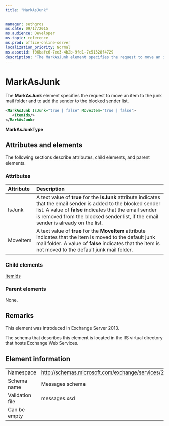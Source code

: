 ```yaml
---
title: "MarkAsJunk"
 
 
manager: sethgros
ms.date: 09/17/2015
ms.audience: Developer
ms.topic: reference
ms.prod: office-online-server
localization_priority: Normal
ms.assetid: f06bafc6-7ee3-4b2b-9fd1-7c51328f4729
description: "The MarkAsJunk element specifies the request to move an item to the junk mail folder and to add the sender to the blocked sender list."
---
```


# MarkAsJunk

The **MarkAsJunk** element specifies the request to move an item to the junk mail folder and to add the sender to the blocked sender list. 
  
```XML
<MarkAsJunk IsJunk="true | false" MoveItem="true | false">
   <ItemIds/>
</MarkAsJunk>
```

 **MarkAsJunkType**
## Attributes and elements

The following sections describe attributes, child elements, and parent elements.
  
### Attributes

|**Attribute**|**Description**|
|:-----|:-----|
|IsJunk  <br/> |A text value of **true** for the **IsJunk** attribute indicates that the email sender is added to the blocked sender list. A value of **false** indicates that the email sender is removed from the blocked sender list, if the email sender is already on the list.  <br/> |
|MoveItem  <br/> |A text value of **true** for the **MoveItem** attribute indicates that the item is moved to the default junk mail folder. A value of **false** indicates that the item is not moved to the default junk mail folder.  <br/> |
   
### Child elements

[ItemIds](itemids.md)
  
### Parent elements

None.
  
## Remarks

This element was introduced in Exchange Server 2013.
  
The schema that describes this element is located in the IIS virtual directory that hosts Exchange Web Services.
  
## Element information

|||
|:-----|:-----|
|Namespace  <br/> |http://schemas.microsoft.com/exchange/services/2006/messages  <br/> |
|Schema name  <br/> |Messages schema  <br/> |
|Validation file  <br/> |messages.xsd  <br/> |
|Can be empty  <br/> ||
   

